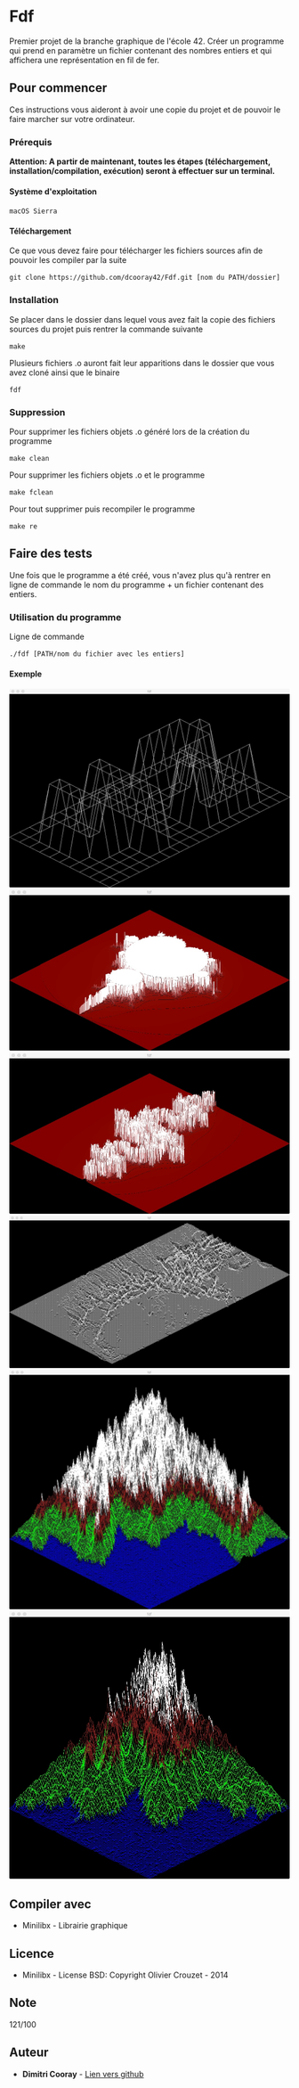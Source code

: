 # Fdf

Premier projet de la branche graphique de l'école 42. Créer un programme qui prend en paramètre un fichier contenant des nombres entiers et qui affichera une représentation en fil de fer.

## Pour commencer

Ces instructions vous aideront à avoir une copie du projet et de pouvoir le faire marcher sur votre ordinateur.

### Prérequis

**Attention: A partir de maintenant, toutes les étapes (téléchargement, installation/compilation, exécution) seront à effectuer sur un terminal.**

#### Système d'exploitation

```
macOS Sierra
```

#### Téléchargement

Ce que vous devez faire pour télécharger les fichiers sources afin de pouvoir les compiler par la suite

```
git clone https://github.com/dcooray42/Fdf.git [nom du PATH/dossier]
```

### Installation

Se placer dans le dossier dans lequel vous avez fait la copie des fichiers sources du projet puis rentrer la commande suivante

```
make
```
Plusieurs fichiers .o auront fait leur apparitions dans le dossier que vous avez cloné ainsi que le binaire

```
fdf
```
### Suppression

Pour supprimer les fichiers objets .o généré lors de la création du programme

```
make clean
```

Pour supprimer les fichiers objets .o et le programme

```
make fclean
```

Pour tout supprimer puis recompiler le programme

```
make re
```

## Faire des tests

Une fois que le programme a été créé, vous n'avez plus qu'à rentrer en ligne de commande le nom du programme + un fichier 
contenant des entiers.

### Utilisation du programme

Ligne de commande

```
./fdf [PATH/nom du fichier avec les entiers]
```

#### Exemple
![alt text](https://github.com/dcooray42/Fdf/blob/master/photo/fdf_1.jpeg)
![alt text](https://github.com/dcooray42/Fdf/blob/master/photo/fdf_2.jpeg)
![alt text](https://github.com/dcooray42/Fdf/blob/master/photo/fdf_3.jpeg)
![alt text](https://github.com/dcooray42/Fdf/blob/master/photo/fdf_4.jpeg)
![alt text](https://github.com/dcooray42/Fdf/blob/master/photo/fdf_5.jpeg)
![alt text](https://github.com/dcooray42/Fdf/blob/master/photo/fdf_6.jpeg)

## Compiler avec
* Minilibx - Librairie graphique

## Licence
* Minilibx - License BSD: Copyright Olivier Crouzet - 2014

## Note
121/100

## Auteur

* **Dimitri Cooray** - [Lien vers github](https://github.com/dcooray42)
